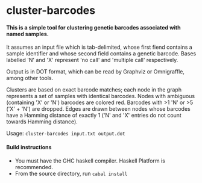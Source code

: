 # cluster-barcodes
#### This is a simple tool for clustering genetic barcodes associated with named samples.

It assumes an input file which is tab-delimited, whose first fiend contains a 
sample identifier and whose second field contains a genetic barcode.
Bases labelled 'N' and 'X' represent 'no call' and 'multiple call' respectively.

Output is in DOT format, which can be read by Graphviz or Omnigraffle, among 
other tools.

Clusters are based on exact barcode matches; each node in the graph represents
a set of samples with identical barcodes. Nodes with ambiguous (containing 'X' 
or 'N') barcodes are colored red. Barcodes with >1 'N' or >5 ('X' + 'N') are 
dropped. Edges are drawn between nodes whose barcodes have a Hamming distance of
exactly 1 ('N' and 'X' entries do not count towards Hamming distance).

Usage: `cluster-barcodes input.txt output.dot`

#### Build instructions
* You must have the GHC haskell compiler. Haskell Platform is recommended.
* From the source directory, run `cabal install`
